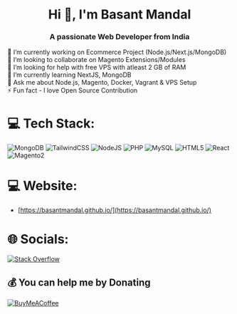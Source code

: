 <h1 align="center">Hi 👋, I'm Basant Mandal</h1>
<h3 align="center">A passionate Web Developer from India</h3>

🔭 I’m currently working on Ecommerce Project (Node.js/Next.js/MongoDB)
<br>👯 I’m looking to collaborate on Magento Extensions/Modules
<br>🤝 I’m looking for help with free VPS with atleast 2 GB of RAM
<br>🌱 I’m currently learning NextJS, MongoDB
<br>💬 Ask me about Node.js, Magento, Docker, Vagrant & VPS Setup
<br>⚡ Fun fact - I love Open Source Contribution

# 💻 Tech Stack:
![MongoDB](https://img.shields.io/badge/MongoDB-%234ea94b.svg?style=flat&logo=mongodb&logoColor=white) ![TailwindCSS](https://img.shields.io/badge/Tailwindcss-%2338B2AC.svg?style=flat&logo=tailwind-css&logoColor=white) ![NodeJS](https://img.shields.io/badge/Node.js-6DA55F?style=flat&logo=node.js&logoColor=white) ![PHP](https://img.shields.io/badge/Php-%23777BB4.svg?style=flat&logo=php&logoColor=white) ![MySQL](https://img.shields.io/badge/MySQL-%2300000f.svg?style=flat&logo=mysql&logoColor=white) ![HTML5](https://img.shields.io/badge/html5-%23E34F26.svg?style=flat&logo=html5&logoColor=white) ![React](https://img.shields.io/badge/React-%2320232a.svg?style=flat&logo=react&logoColor=%2361DAFB) ![Magento2](https://img.shields.io/badge/Magento-black?logo=magento)

# 💻 Website:
- [https://basantmandal.github.io/](https://basantmandal.github.io/)


# 🌐 Socials:
[![Stack Overflow](https://img.shields.io/badge/-Stackoverflow-FE7A16?logo=stack-overflow&logoColor=white)](https://stackoverflow.com/users/7602650/basant-mandal) 

## 💰 You can help me by Donating
[![BuyMeACoffee](https://img.shields.io/badge/Buy%20Me%20a%20Coffee-ffdd00?style=for-the-badge&logo=buy-me-a-coffee&logoColor=black)](https://buymeacoffee.com/basantmandal) 
